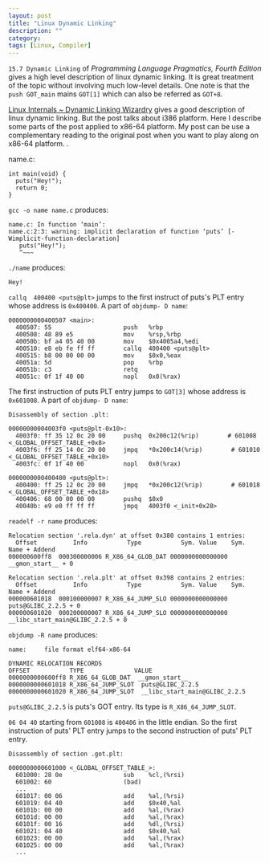 ```yaml
---
layout: post
title: "Linux Dynamic Linking"
description: ""
category:
tags: [Linux, Compiler]
---
```


`15.7 Dynamic Linking` of _Programming Language Pragmatics, Fourth Edition_ gives
a high level description of linux dynamic linking. It is great treatment of the topic
without involving much low-level details. One note is that the `push GOT_main` mains `GOT[1]` which can also be referred as `GOT+8`.

[Linux Internals ~ Dynamic Linking Wizardry](https://0x00sec.org/t/linux-internals-dynamic-linking-wizardry/1082)
gives a good description of linux dynamic linking. But the post talks about i386 platform.
Here I describe some parts of the post applied to x86-64 platform. My post can
be use a complementary reading to the original post when you want to play along on x86-64 platform.
.


name.c:
```
int main(void) {
  puts("Hey!");
  return 0;
}
```

`gcc -o name name.c` produces:
```
name.c: In function ‘main’:
name.c:2:3: warning: implicit declaration of function ‘puts’ [-Wimplicit-function-declaration]
   puts("Hey!");
   ^~~~
```

`./name` produces:
```
Hey!
```

`callq  400400 <puts@plt>` jumps to the first instruct of puts's PLT entry whose address is `0x400400`. A part of `objdump- D name`:
```
0000000000400507 <main>:
  400507: 55                    push   %rbp
  400508: 48 89 e5              mov    %rsp,%rbp
  40050b: bf a4 05 40 00        mov    $0x4005a4,%edi
  400510: e8 eb fe ff ff        callq  400400 <puts@plt>
  400515: b8 00 00 00 00        mov    $0x0,%eax
  40051a: 5d                    pop    %rbp
  40051b: c3                    retq
  40051c: 0f 1f 40 00           nopl   0x0(%rax)
```

The first instruction of puts PLT entry jumps to `GOT[3]` whose address is `0x601008`. A part of `objdump- D name`:
```
Disassembly of section .plt:

00000000004003f0 <puts@plt-0x10>:
  4003f0: ff 35 12 0c 20 00     pushq  0x200c12(%rip)        # 601008 <_GLOBAL_OFFSET_TABLE_+0x8>
  4003f6: ff 25 14 0c 20 00     jmpq   *0x200c14(%rip)        # 601010 <_GLOBAL_OFFSET_TABLE_+0x10>
  4003fc: 0f 1f 40 00           nopl   0x0(%rax)

0000000000400400 <puts@plt>:
  400400: ff 25 12 0c 20 00     jmpq   *0x200c12(%rip)        # 601018 <_GLOBAL_OFFSET_TABLE_+0x18>
  400406: 68 00 00 00 00        pushq  $0x0
  40040b: e9 e0 ff ff ff        jmpq   4003f0 <_init+0x28>
```

`readelf -r name` produces:
```
Relocation section '.rela.dyn' at offset 0x380 contains 1 entries:
  Offset          Info           Type           Sym. Value    Sym. Name + Addend
000000600ff8  000300000006 R_X86_64_GLOB_DAT 0000000000000000 __gmon_start__ + 0

Relocation section '.rela.plt' at offset 0x398 contains 2 entries:
  Offset          Info           Type           Sym. Value    Sym. Name + Addend
000000601018  000100000007 R_X86_64_JUMP_SLO 0000000000000000 puts@GLIBC_2.2.5 + 0
000000601020  000200000007 R_X86_64_JUMP_SLO 0000000000000000 __libc_start_main@GLIBC_2.2.5 + 0
```

`objdump -R name` produces:
```
name:     file format elf64-x86-64

DYNAMIC RELOCATION RECORDS
OFFSET           TYPE              VALUE
0000000000600ff8 R_X86_64_GLOB_DAT  __gmon_start__
0000000000601018 R_X86_64_JUMP_SLOT  puts@GLIBC_2.2.5
0000000000601020 R_X86_64_JUMP_SLOT  __libc_start_main@GLIBC_2.2.5
```

`puts@GLIBC_2.2.5` is puts's GOT entry. Its type is `R_X86_64_JUMP_SLOT`.

`06 04 40` starting from `601008` is `400406` in the little endian. So the first
instruction of puts' PLT entry jumps to the second instruction of puts' PLT entry.
```
Disassembly of section .got.plt:

0000000000601000 <_GLOBAL_OFFSET_TABLE_>:
  601000: 28 0e                 sub    %cl,(%rsi)
  601002: 60                    (bad)
  ...
  601017: 00 06                 add    %al,(%rsi)
  601019: 04 40                 add    $0x40,%al
  60101b: 00 00                 add    %al,(%rax)
  60101d: 00 00                 add    %al,(%rax)
  60101f: 00 16                 add    %dl,(%rsi)
  601021: 04 40                 add    $0x40,%al
  601023: 00 00                 add    %al,(%rax)
  601025: 00 00                 add    %al,(%rax)
  ...
```
